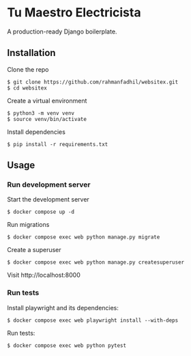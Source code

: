 # Tu Maestro Electricista

A production-ready Django boilerplate.

## Installation

Clone the repo

```
$ git clone https://github.com/rahmanfadhil/websitex.git
$ cd websitex
```

Create a virtual environment

```
$ python3 -m venv venv
$ source venv/bin/activate
```

Install dependencies

```
$ pip install -r requirements.txt
```

## Usage

### Run development server

Start the development server

```
$ docker compose up -d
```

Run migrations

```
$ docker compose exec web python manage.py migrate
```

Create a superuser

```
$ docker compose exec web python manage.py createsuperuser
```

Visit http://localhost:8000

### Run tests

Install playwright and its dependencies:

```
$ docker compose exec web playwright install --with-deps
```

Run tests:

```
$ docker compose exec web python pytest
```

